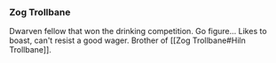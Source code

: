 ### Zog Trollbane

Dwarven fellow that won the drinking competition. Go figure... Likes to boast, can't resist a good wager. Brother of [[Zog Trollbane#Hiln Trollbane]].